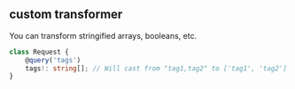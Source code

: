 ## custom transformer

You can transform stringified arrays, booleans, etc.

```typescript
class Request {
    @query('tags')
    tags!: string[]; // Will cast from "tag1,tag2" to ['tag1', 'tag2']
}
```
